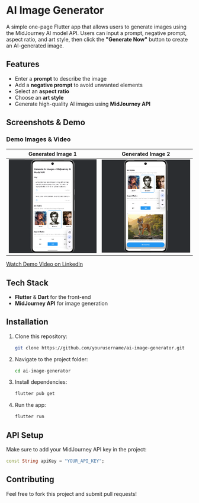 # AI Image Generator

A simple one-page Flutter app that allows users to generate images using the MidJourney AI model API. Users can input a prompt, negative prompt, aspect ratio, and art style, then click the **"Generate Now"** button to create an AI-generated image.

## Features
- Enter a **prompt** to describe the image
- Add a **negative prompt** to avoid unwanted elements
- Select an **aspect ratio**
- Choose an **art style**
- Generate high-quality AI images using **MidJourney API**

## Screenshots & Demo

### Demo Images & Video
| Generated Image 1 | Generated Image 2 |
|------------------|------------------|
| ![Image 1](https://github.com/AbdullahProjects/Image_generation_with_Midjourney_API/blob/main/assets/images/Screenshot%202025-02-08%20190812.png) | ![Image 2](https://github.com/AbdullahProjects/Image_generation_with_Midjourney_API/blob/main/assets/images/Screenshot%202025-02-08%20190828.png) |

[Watch Demo Video on LinkedIn](https://www.linkedin.com/feed/update/urn:li:groupPost:10408911-7294000069177929731/)

## Tech Stack
- **Flutter** & **Dart** for the front-end
- **MidJourney API** for image generation

## Installation
1. Clone this repository:
   ```bash
   git clone https://github.com/yourusername/ai-image-generator.git
   ```
2. Navigate to the project folder:
   ```bash
   cd ai-image-generator
   ```
3. Install dependencies:
   ```bash
   flutter pub get
   ```
4. Run the app:
   ```bash
   flutter run
   ```

## API Setup
Make sure to add your MidJourney API key in the project:
```dart
const String apiKey = "YOUR_API_KEY";
```

## Contributing
Feel free to fork this project and submit pull requests!

